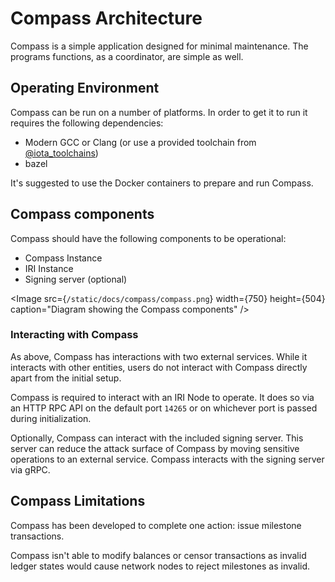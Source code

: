 # Compass Architecture

Compass is a simple application designed for minimal maintenance. The programs functions, as a coordinator, are simple as well.

## Operating Environment

Compass can be run on a number of platforms. In order to get it to run it requires the following dependencies:
- Modern GCC or Clang (or use a provided toolchain from [@iota_toolchains](https://github.com/iotaledger/toolchains))
- bazel

It's suggested to use the Docker containers to prepare and run Compass. 

## Compass components
Compass should have the following components to be operational: 
- Compass Instance
- IRI Instance
- Signing server (optional)

<Image
src={`/static/docs/compass/compass.png`}
width={750}
height={504}
caption="Diagram showing the Compass components"
/>

### Interacting with Compass 
As above, Compass has interactions with two external services. While it interacts with other entities, users do not interact with Compass directly apart from the initial setup.

Compass is required to interact with an IRI Node to operate. It does so via an HTTP RPC API on the default port `14265` or on whichever port is passed during initialization. 

Optionally, Compass can interact with the included signing server. This server can reduce the attack surface of Compass by moving sensitive operations to an external service. Compass interacts with the signing server via gRPC.

## Compass Limitations
Compass has been developed to complete one action: issue milestone transactions. 

Compass isn't able to modify balances or censor transactions as invalid ledger states would cause network nodes to reject milestones as invalid.
